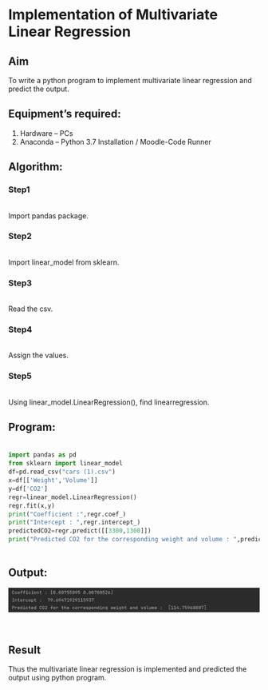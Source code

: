# Implementation of Multivariate Linear Regression
## Aim
To write a python program to implement multivariate linear regression and predict the output.
## Equipment’s required:
1.	Hardware – PCs
2.	Anaconda – Python 3.7 Installation / Moodle-Code Runner
## Algorithm:
### Step1
<br>
Import pandas package.

### Step2
<br>
Import linear_model from sklearn.

### Step3
<br>
Read the csv.

### Step4
<br>
Assign the values.

### Step5
<br>
Using linear_model.LinearRegression(), find linearregression.

## Program:
```Python

import pandas as pd
from sklearn import linear_model
df=pd.read_csv("cars (1).csv")
x=df[['Weight','Volume']]
y=df['CO2']
regr=linear_model.LinearRegression()
regr.fit(x,y)
print("Coefficient :",regr.coef_)
print("Intercept : ",regr.intercept_)
predictedCO2=regr.predict([[3300,1300]])
print("Predicted CO2 for the corresponding weight and volume : ",predictedCO2)



```
## Output:

![image](./mul.png)

<br>

## Result
Thus the multivariate linear regression is implemented and predicted the output using python program.